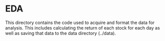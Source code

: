 # EDA

This directory contains the code used to acquire and format the data for analysis. This includes calculating the return of each stock for each day as well as saving that data to the data directory (../data).